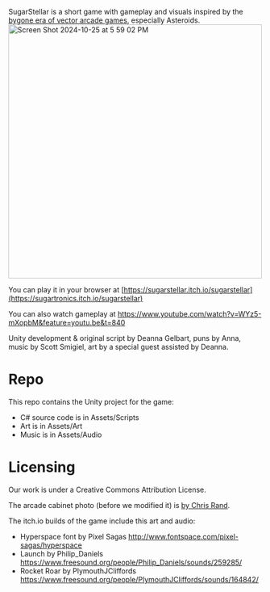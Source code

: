 SugarStellar is a short game with gameplay and visuals inspired by the [bygone era of vector arcade games](http://www.museumofplay.org/blog/chegheads/2011/08/gone-but-not-forgotten-vector-games/), especially Asteroids.<img width="503" alt="Screen Shot 2024-10-25 at 5 59 02 PM" src="https://github.com/user-attachments/assets/70bad1e2-1500-4fc2-a684-6369c78410dd">

You can play it in your browser at [https://sugarstellar.itch.io/sugarstellar](https://sugartronics.itch.io/sugarstellar)

You can also watch gameplay at https://www.youtube.com/watch?v=WYz5-mXopbM&feature=youtu.be&t=840 

Unity development & original script by Deanna Gelbart, puns by Anna, music by Scott Smigiel, art by a special guest assisted by Deanna. 

# Repo

This repo contains the Unity project for the game:
- C# source code is in Assets/Scripts
- Art is in Assets/Art
- Music is in Assets/Audio

# Licensing

Our work is under a Creative Commons Attribution License.

The arcade cabinet photo (before we modified it) is [by Chris Rand](https://commons.wikimedia.org/wiki/File:Signed_Pong_Cabinet.jpg). 

The itch.io builds of the game include this art and audio:
- Hyperspace font by Pixel Sagas http://www.fontspace.com/pixel-sagas/hyperspace
- Launch by Philip_Daniels https://www.freesound.org/people/Philip_Daniels/sounds/259285/
- Rocket Roar by PlymouthJCliffords https://www.freesound.org/people/PlymouthJCliffords/sounds/164842/
